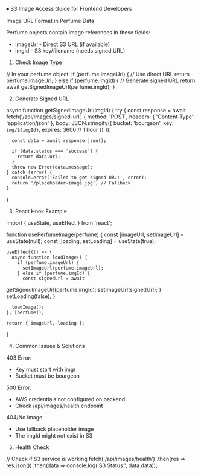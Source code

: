 ⏺ S3 Image Access Guide for Frontend Developers

  Image URL Format in Perfume Data

  Perfume objects contain image references in these fields:
  - imageUrl - Direct S3 URL (if available)
  - imgId - S3 key/filename (needs signed URL)

  1. Check Image Type

  // In your perfume object:
  if (perfume.imageUrl) {
    // Use direct URL
    return perfume.imageUrl;
  } else if (perfume.imgId) {
    // Generate signed URL
    return await getSignedImageUrl(perfume.imgId);
  }

  2. Generate Signed URL

  async function getSignedImageUrl(imgId) {
    try {
      const response = await fetch('/api/images/signed-url',
  {
        method: 'POST',
        headers: {
          'Content-Type': 'application/json'
        },
        body: JSON.stringify({
          bucket: 'bourgeon',
          key: `img/${imgId}`,
          expires: 3600 // 1 hour
        })
      });

      const data = await response.json();

      if (data.status === 'success') {
        return data.url;
      }
      throw new Error(data.message);
    } catch (error) {
      console.error('Failed to get signed URL:', error);
      return '/placeholder-image.jpg'; // Fallback
    }
  }

  3. React Hook Example

  import { useState, useEffect } from 'react';

  function usePerfumeImage(perfume) {
    const [imageUrl, setImageUrl] = useState(null);
    const [loading, setLoading] = useState(true);

    useEffect(() => {
      async function loadImage() {
        if (perfume.imageUrl) {
          setImageUrl(perfume.imageUrl);
        } else if (perfume.imgId) {
          const signedUrl = await
  getSignedImageUrl(perfume.imgId);
          setImageUrl(signedUrl);
        }
        setLoading(false);
      }

      loadImage();
    }, [perfume]);

    return { imageUrl, loading };
  }

  4. Common Issues & Solutions

  403 Error:
  - Key must start with img/
  - Bucket must be bourgeon

  500 Error:
  - AWS credentials not configured on backend
  - Check /api/images/health endpoint

  404/No Image:
  - Use fallback placeholder image
  - The imgId might not exist in S3

  5. Health Check

  // Check if S3 service is working
  fetch('/api/images/health')
    .then(res => res.json())
    .then(data => console.log('S3 Status:', data.data));